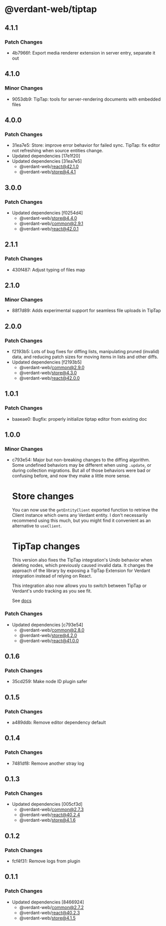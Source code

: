 # @verdant-web/tiptap

## 4.1.1

### Patch Changes

- 4b7966f: Export media renderer extension in server entry, separate it out

## 4.1.0

### Minor Changes

- 9053db9: TipTap: tools for server-rendering documents with embedded files

## 4.0.0

### Patch Changes

- 31ea7e5: Store: improve error behavior for failed sync. TipTap: fix editor not refreshing when source entities change.
- Updated dependencies [17e1f20]
- Updated dependencies [31ea7e5]
  - @verdant-web/react@42.1.0
  - @verdant-web/store@4.4.1

## 3.0.0

### Patch Changes

- Updated dependencies [f0254d4]
  - @verdant-web/store@4.4.0
  - @verdant-web/common@2.9.1
  - @verdant-web/react@42.0.1

## 2.1.1

### Patch Changes

- 430f487: Adjust typing of files map

## 2.1.0

### Minor Changes

- 88f7d89: Adds experimental support for seamless file uploads in TipTap

## 2.0.0

### Patch Changes

- f2193b5: Lots of bug fixes for diffing lists, manipulating pruned (invalid) data, and reducing patch sizes for moving items in lists and other diffs.
- Updated dependencies [f2193b5]
  - @verdant-web/common@2.9.0
  - @verdant-web/store@4.3.0
  - @verdant-web/react@42.0.0

## 1.0.1

### Patch Changes

- baaeae0: Bugfix: properly initialize tiptap editor from existing doc

## 1.0.0

### Minor Changes

- c793e54: Major but non-breaking changes to the diffing algorithm. Some undefined behaviors may be different when using `.update`, or during collection migrations. But all of those behaviors were bad or confusing before, and now they make a little more sense.

  # Store changes

  You can now use the `getEntityClient` exported function to retrieve the Client instance which owns any Verdant entity. I don't necessarily recommend using this much, but you might find it convenient as an alternative to `useClient`.

  # TipTap changes

  This version also fixes the TipTap integration's Undo behavior when deleting nodes, which previously caused invalid data. It changes the approach of the library by exposing a TipTap Extension for Verdant integration instead of relying on React.

  This integration also now allows you to switch between TipTap or Verdant's undo tracking as you see fit.

  See [docs](https://verdant.dev/docs/integrations/tiptap)

### Patch Changes

- Updated dependencies [c793e54]
  - @verdant-web/common@2.8.0
  - @verdant-web/store@4.2.0
  - @verdant-web/react@41.0.0

## 0.1.6

### Patch Changes

- 35cd259: Make node ID plugin safer

## 0.1.5

### Patch Changes

- a489ddb: Remove editor dependency default

## 0.1.4

### Patch Changes

- 7481df8: Remove another stray log

## 0.1.3

### Patch Changes

- Updated dependencies [005cf3d]
  - @verdant-web/common@2.7.3
  - @verdant-web/react@40.2.4
  - @verdant-web/store@4.1.6

## 0.1.2

### Patch Changes

- fcf4f31: Remove logs from plugin

## 0.1.1

### Patch Changes

- Updated dependencies [8466924]
  - @verdant-web/common@2.7.2
  - @verdant-web/react@40.2.3
  - @verdant-web/store@4.1.5
